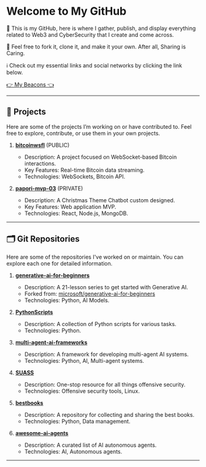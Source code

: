 # Welcome to My GitHub

👋 This is my GitHub, here is where I gather, publish, and display everything related to Web3 and CyberSecurity that I create and come across.

🧰 Feel free to fork it, clone it, and make it your own. After all, Sharing is Caring.

ℹ️ Check out my essential links and social networks by clicking the link below.

[👉 My Beacons 👈](https://beacons.ai/ricardo_leal_)

---

## 🚀 Projects

Here are some of the projects I’m working on or have contributed to. Feel free to explore, contribute, or use them in your own projects.

1. **[bitcoinwsfl](https://github.com/RLealz/bitcoinwsfl)** (PUBLIC)
   - Description: A project focused on WebSocket-based Bitcoin interactions.
   - Key Features: Real-time Bitcoin data streaming.
   - Technologies: WebSockets, Bitcoin API.

2. **[papori-mvp-03](https://github.com/RLealz/papori-mvp-03)** (PRIVATE)
   - Description: A Christmas Theme Chatbot custom designed. 
   - Key Features: Web application MVP.
   - Technologies: React, Node.js, MongoDB.

---

## 🗂️ Git Repositories

Here are some of the repositories I've worked on or maintain. You can explore each one for detailed information.

1. **[generative-ai-for-beginners](https://github.com/RLealz/generative-ai-for-beginners)**
   - Description: A 21-lesson series to get started with Generative AI.
   - Forked from: [microsoft/generative-ai-for-beginners](https://microsoft.github.io/generative-ai-for-beginners)
   - Technologies: Python, AI Models.

2. **[PythonScripts](https://github.com/RLealz/PythonScripts)**
   - Description: A collection of Python scripts for various tasks.
   - Technologies: Python.

3. **[multi-agent-ai-frameworks](https://github.com/RLealz/multi-agent-ai-frameworks)**
   - Description: A framework for developing multi-agent AI systems.
   - Technologies: Python, AI, Multi-agent systems.

4. **[SUASS](https://github.com/RLealz/SUASS)**
   - Description: One-stop resource for all things offensive security.
   - Technologies: Offensive security tools, Linux.

5. **[bestbooks](https://github.com/RLealz/bestbooks)**
   - Description: A repository for collecting and sharing the best books.
   - Technologies: Python, Data management.

6. **[awesome-ai-agents](https://github.com/RLealz/awesome-ai-agents)**
   - Description: A curated list of AI autonomous agents.
   - Technologies: AI, Autonomous agents.
   
---

